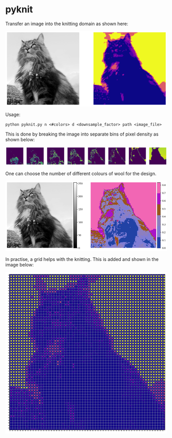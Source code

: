 # pyknit

Transfer an image into the knitting domain as shown here:

![cat_and_grid](https://github.com/homerjed/pyknit/blob/main/imgs/cat_and_grid.png)

Usage:

```
python pyknit.py n <#colors> d <downsample_factor> path <image_file>
```

This is done by breaking the image into separate bins of pixel density as shown below:

![cat_comps](https://github.com/homerjed/pyknit/blob/main/imgs/cat_comps.png)

One can choose the number of different colours of wool for the design.

![cat_colors](https://github.com/homerjed/pyknit/blob/main/imgs/cat_colorbar.png)

In practise, a grid helps with the knitting. This is added and shown in the image below:

![cat_grid](https://github.com/homerjed/pyknit/blob/main/imgs/cat_grid2.png)
